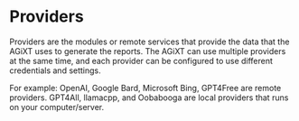 # Providers

Providers are the modules or remote services that provide the data that the AGiXT uses to generate the reports. The AGiXT can use multiple providers at the same time, and each provider can be configured to use different credentials and settings.

For example: OpenAI, Google Bard, Microsoft Bing, GPT4Free are remote providers. GPT4All, llamacpp, and Oobabooga are local providers that runs on your computer/server.